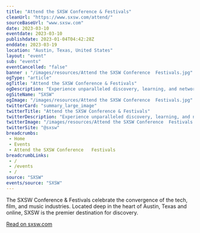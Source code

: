 ```yaml
--- 
title: "Attend the SXSW Conference & Festivals"
cleanUrl: "https://www.sxsw.com/attend/"
sourceBaseUrl: "www.sxsw.com"
date: 2023-03-10
eventdate: 2023-03-10
publishdate: 2023-01-04T04:42:28Z
enddate: 2023-03-19
location: "Austin, Texas, United States"
layout: "event"
sub: "events"
eventCancelled: "false"
banner : "/images/resources/Attend the SXSW Conference  Festivals.jpg"
ogType: "article"
ogTitle: "Attend the SXSW Conference & Festivals"
ogDescription: "Experience unparalleled discovery, learning, and networking at the SXSW Conference & Festivals. Learn more about badge access and registration."
ogSiteName: "SXSW"
ogImage: "/images/resources/Attend the SXSW Conference  Festivals.jpg"
twitterCard: "summary_large_image"
twitterTitle: "Attend the SXSW Conference & Festivals"
twitterDescription: "Experience unparalleled discovery, learning, and networking at the SXSW Conference & Festivals. Learn more about badge access and registration."
twitterImage: "/images/resources/Attend the SXSW Conference  Festivals.jpg"
twitterSite: "@sxsw"
breadcrumbs:
 - Home
 - Events
 - Attend the SXSW Conference   Festivals
breadcrumbLinks:
 - / 
 - /events
 - / 
source: "SXSW"
events/source: "SXSW"
---
```

The SXSW Conference & Festivals celebrate the convergence of the tech, film, and music industries. Located deep in the heart of Austin, Texas and online, SXSW is the premier destination for discovery.  
  
[Read on sxsw.com](https://www.sxsw.com/attend/)
